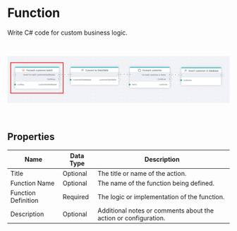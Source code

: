 # Function

Write C# code for custom business logic.


<br/>

![img](../../../../images/flow/databricks.png)

<br/>

## Properties

| Name               | Data Type | Description                                                   |
|--------------------|-----------|---------------------------------------------------------------|
| Title              | Optional  | The title or name of the action.                              |
| Function Name      | Optional  | The name of the function being defined.                       |
| Function Definition | Required  | The logic or implementation of the function.                 |
| Description        | Optional  | Additional notes or comments about the action or configuration. |
